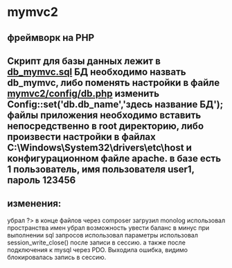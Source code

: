 # mymvc2
фреймворк на PHP
-----------------------------------
Скрипт для базы данных лежит в [db_mymvc.sql](https://github.com/yelzhx/mymvc2/blob/master/db_mymvc.sql)
БД необходимо назвать db_mymvc,
либо поменять настройки в файле [mymvc2/config/db.php](https://github.com/yelzhx/mymvc2/blob/master/config/db.php)
изменить Config::set('db.db_name','здесь название БД');
файлы приложения необходимо вставить непосредственно в root директорию,
либо произвести настройки в файлах C:\Windows\System32\drivers\etc\host и
конфигурационном файле apache.
в базе есть 1 пользователь, имя пользователя user1, пароль 123456
---
изменения:
-----------------------------------
убрал ?> в конце файлов
через composer загрузил monolog
использовал пространства имен
убрал возможность увести баланс в минус
при выполнении sql запросов использовал параметры
использовал session_write_close() после записи в сессию. 
а также после подключения к mysql через PDO. Выходила ошибка, видимо 
блокировалась запись в сессию.
